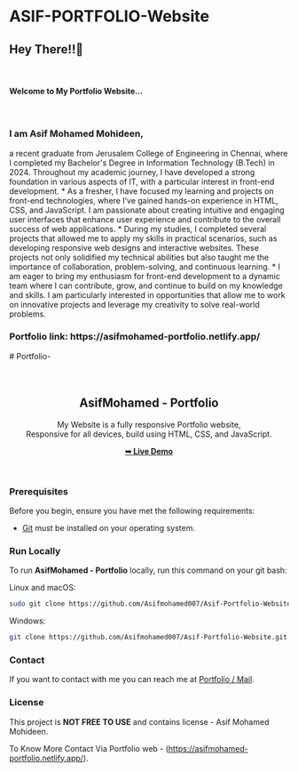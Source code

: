 <h1>ASIF-PORTFOLIO-Website</h1>

<h2>Hey There!!🌝</h2><br> <h4>Welcome to My Portfolio Website...</h4><br> <h3>I am Asif Mohamed Mohideen,</h3> <p>a recent graduate from Jerusalem College of Engineering in Chennai, where I completed my Bachelor's Degree in Information Technology (B.Tech) in 2024. Throughout my academic journey, I have developed a strong foundation in various aspects of IT, with a particular interest in front-end development. * As a fresher, I have focused my learning and projects on front-end technologies, where I’ve gained hands-on experience in HTML, CSS, and JavaScript. I am passionate about creating intuitive and engaging user interfaces that enhance user experience and contribute to the overall success of web applications. * During my studies, I completed several projects that allowed me to apply my skills in practical scenarios, such as developing responsive web designs and interactive websites. These projects not only solidified my technical abilities but also taught me the importance of collaboration, problem-solving, and continuous learning. * I am eager to bring my enthusiasm for front-end development to a dynamic team where I can contribute, grow, and continue to build on my knowledge and skills. I am particularly interested in opportunities that allow me to work on innovative projects and leverage my creativity to solve real-world problems.<p> <h3>Portfolio link: https://asifmohamed-portfolio.netlify.app/  </h3># Portfolio-


<div align="center">
  


  

  <br />
  <br />

  <h2 align="center">AsifMohamed - Portfolio</h2>

  My Website is a fully responsive Portfolio website, <br />Responsive for all devices, build using HTML, CSS, and JavaScript.

  <a href="https://afrin-invitation.netlify.app/"><strong>➥ Live Demo</strong></a>

</div>

<br />



### Prerequisites

Before you begin, ensure you have met the following requirements:

* [Git](https://git-scm.com/downloads "Download Git") must be installed on your operating system.

### Run Locally

To run **AsifMohamed - Portfolio** locally, run this command on your git bash:

Linux and macOS:

```bash
sudo git clone https://github.com/Asifmohamed007/Asif-Portfolio-Website.git
```

Windows:

```bash
git clone https://github.com/Asifmohamed007/Asif-Portfolio-Website.git
```

### Contact

If you want to contact with me you can reach me at [Portfolio / Mail](https://asifmohamed-portfolio.netlify.app/).

### License

This project is **NOT FREE TO USE** and contains license - Asif Mohamed Mohideen.

To Know More Contact Via Portfolio web - (https://asifmohamed-portfolio.netlify.app/).

